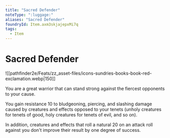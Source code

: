 ```yaml
---
title: "Sacred Defender"
noteType: ":luggage:"
aliases: "Sacred Defender"
foundryId: Item.axm3skjajepxMi7q
tags:
  - Item
---
```


# Sacred Defender
![[pathfinder2e/Feats/zz_asset-files/icons-sundries-books-book-red-exclamation.webp|150]]

You are a great warrior that can stand strong against the fiercest opponents to your cause.

You gain resistance 10 to bludgeoning, piercing, and slashing damage caused by creatures and effects opposed to your tenets (unholy creatures for tenets of good, holy creatures for tenets of evil, and so on).

In addition, creatures and effects that roll a natural 20 on an attack roll against you don't improve their result by one degree of success.
